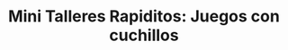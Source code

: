 ---
published_date: 2025-03-05Z-03:00
updated_date: 2025-06-06Z-03:00
title: "Mini Talleres Rapiditos: Juegos con cuchillos"
summary: 'Un mini taller para quienes quieren informarse en más profundidad ;)'
tags:
  - español
  - LSA
  - KinkyVibe # etiqueta especial #
  - pago # pago | gratis | a la gorra #
  - Online # online | AMBA | Có}rdoba | Santa Cruz #
  - taller
  - inicial
  - negociación
layout: calendario
category: calendario
authors:
  - KinkyVibe
  - DemonWeb
featured: 1
#logo: 2
# force_unlisted: true
#force_unpublished: false
status: abierto # anunciado | abierto | agotadas | cancelado #
# opening_date: 2023-10-20Z-03:00
start: 2025-06-18T20:00-03:00
end:   2025-06-18T22:00-03:00
#location: Thames 240, Ciudad Autónoma de Buenos Aires
#location_name: Cooperativa Cultural Qi
link: https://docs.google.com/forms/d/e/1FAIpQLSehEIO07VxTlKbS4yzq9QrsxvgyncJWLWe1ux6BGZ-1iUqiqw/viewform?usp=sf_link
link_text: INSCRIBIRME
---